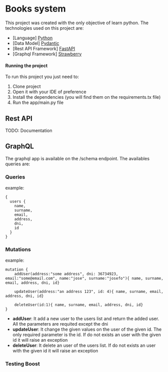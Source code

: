 # Books system

This project was created with the only objective of learn python. The technologies used on this project are:

- [Language] [Python](https://www.python.org/)
- [Data Model] [Pydantic](https://pydantic-docs.helpmanual.io/)
- [Rest API Framework] [FastAPI](https://fastapi.tiangolo.com/)
- [Graphql Framework] [Strawberry](https://strawberry.rocks/docs)

#### Running the project

To run this project you just need to:

1. Clone project
2. Open it with your IDE of preference
3. Install the dependencies (you will find them on the requirements.tx file)
4. Run the app/main.py file

## Rest API
TODO: Documentation

## GraphQL

The graphql app is available on the /schema endpoint. The availables queries are:

### Queries

example:

```
{
  users {
    name,
    surname,
    email,
    address,
    dni,
    id
  }
}
```

### Mutations

example:

```
mutation {
    addUser(address:"some address", dni: 36734923, email:"some@email.com", name:"jose", surname:"josefo"){ name, surname, email, address, dni, id}

    updateUser(address:"an address 123", id: 4){ name, surname, email, address, dni, id}

    deleteUser(id:1){ name, surname, email, address, dni, id}
}
```

- **addUser**: It add a new user to the users list and return the added user. All the parameters are requited except the dni
- **updateUser**: It change the given values on the user of the given id. The only required parameter is the id. If do not exists an user with the given id it will raise an exception
- **deleteUser**: It delete an user of the users list. If do not exists an user with the given id it will raise an exception


### Testing Boost
